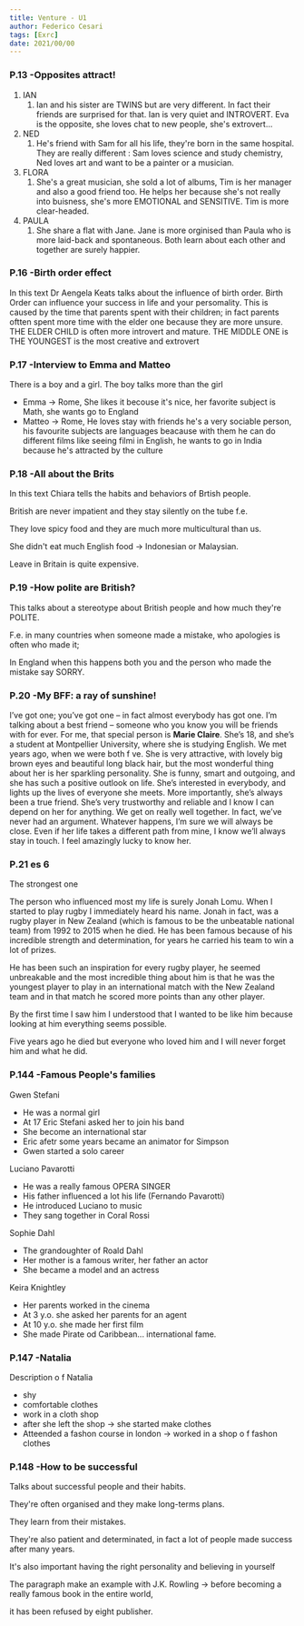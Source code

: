 ```yaml
---
title: Venture - U1 
author: Federico Cesari
tags: [Exrc]
date: 2021/00/00
---
```

### P.13 -Opposites attract!

1.  IAN
    1.  Ian and his sister are TWINS but are very different. In fact their friends are surprised for that. Ian is very quiet and INTROVERT. Eva is the opposite, she loves chat to new people, she's extrovert...
2.  NED
    1.  He's friend with Sam for all his life, they're born in the same hospital. They are really different : Sam loves science and study chemistry, Ned loves art and want to be a painter or a musician.
3.  FLORA
    1.  She's a great musician, she sold a lot of albums, Tim is her manager and also a good friend too. He helps her because she's not really into buisness, she's more EMOTIONAL and SENSITIVE. Tim is more clear-headed.
4.  PAULA
    1.  She share a flat with Jane. Jane is more orginised than Paula who is more laid-back and spontaneous. Both learn about each other and together are surely happier.

### P.16 -Birth order effect
In this text Dr Aengela Keats talks about the influence of birth order.
Birth Order can influence your success in life and your persomality.
This is caused by the time that parents spent with their children; in fact parents oftten spent more time with the elder one because they are more unsure.
THE ELDER CHILD is often more introvert and mature.
THE MIDDLE ONE is
THE YOUNGEST is the most creative and extrovert

### P.17 -Interview to Emma and Matteo
There is a boy and a girl. The boy talks more than the girl

-   Emma → Rome, She likes it becouse it's nice, her favorite subject is Math, she wants go to England
-   Matteo → Rome, He loves stay with friends he's a very sociable person, his favourite subjects are languages beacause with them he can do different films like seeing filmi in English, he wants to go in India because he's attracted by the culture

### P.18 -All about the Brits

In this text Chiara tells the habits and behaviors of Brtish people.

British are never impatient and they stay silently on the tube f.e.

They love spicy food and they are much more multicultural than us.

She didn't eat much English food → Indonesian or Malaysian.

Leave in Britain is quite expensive.

### P.19 -How polite are British?

This talks about a stereotype about British people and how much they're POLITE.

F.e. in many countries when someone made a mistake, who apologies is often who made it;

In England when this happens both you and the person who made the mistake say SORRY.

### P.20 -My BFF: a ray of sunshine!

I’ve got one; you’ve got one – in fact almost everybody has got one. I’m talking about a best friend – someone who you know you will be friends with for ever. For me, that special person is **Marie Claire**. She’s 18, and she’s a student at Montpellier University, where she is studying English. We met years ago, when we were both f ve. She is very attractive, with lovely big brown eyes and beautiful long black hair, but the most wonderful thing about her is her sparkling personality. She is funny, smart and outgoing, and she has such a positive outlook on life. She’s interested in everybody, and lights up the lives of everyone she meets. More importantly, she’s always been a true friend. She’s very trustworthy and reliable and I know I can depend on her for anything. We get on really well together. In fact, we’ve never had an argument. Whatever happens, I’m sure we will always be close. Even if her life takes a different path from mine, I know we’ll always stay in touch. I feel amazingly lucky to know her.

### P.21 es 6

The strongest one

The person who influenced most my life is surely Jonah Lomu. When I started to play rugby I immediately heard his name. Jonah in fact, was a rugby player in New Zealand (which is famous to be the unbeatable national team) from 1992 to 2015 when he died. He has been famous because of his incredible strength and determination, for years he carried his team to win a lot of prizes.

He has been such an inspiration for every rugby player, he seemed unbreakable and the most incredible thing about him is that he was the youngest player to play in an international match with the New Zealand team and in that match he scored more points than any other player.

By the first time I saw him I understood that I wanted to be like him because looking at him everything seems possible.

Five years ago he died but everyone who loved him and I will never forget him and what he did.

### P.144 -Famous People's families

Gwen Stefani

-   He was a normal girl
-   At 17 Eric Stefani asked her to join his band
-   She become an international star
-   Eric afetr some years became an animator for Simpson
-   Gwen started a solo career

Luciano Pavarotti

-   He was a really famous OPERA SINGER
-   His father influenced a lot his life (Fernando Pavarotti)
-   He introduced Luciano to music
-   They sang together in Coral Rossi

Sophie Dahl

-   The grandoughter of Roald Dahl
-   Her mother is a famous writer, her father an actor
-   She became a model and an actress

Keira Knightley

-   Her parents worked in the cinema
-   At 3 y.o. she asked her parents for an agent
-   At 10 y.o. she made her first film
-   She made Pirate od Caribbean... international fame.

### P.147 -Natalia

Description o f Natalia

-   shy
-   comfortable clothes
-   work in a cloth shop
-   after she left the shop → she started make clothes
-   Atteended a fashon course in london → worked in a shop o f fashon clothes

### P.148 -How to be successful

Talks about successful people and their habits.

They're often organised and they make long-terms plans.

They learn from their mistakes.

They're also patient and determinated, in fact a lot of people made success after many years.

It's also important having the right personality and believing in yourself

The paragraph make an example with J.K. Rowling → before becoming a really famous book in the entire world,

it has been refused by eight publisher.